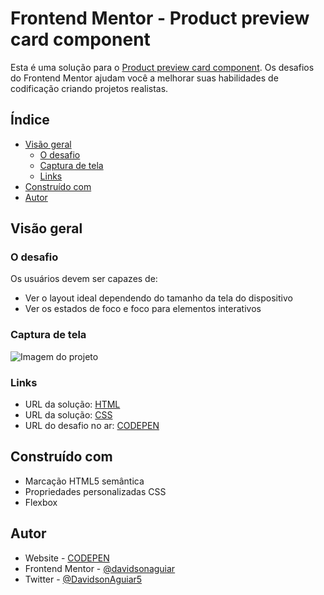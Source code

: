 # Frontend Mentor - Product preview card component

Esta é uma solução para o [Product preview card component](https://www.frontendmentor.io/challenges/product-preview-card-component-GO7UmttRfa/hub). Os desafios do Frontend Mentor ajudam você a melhorar suas habilidades de codificação criando projetos realistas.

## Índice

- [Visão geral](#visão-geral)
   - [O desafio](#o-desafio)
   - [Captura de tela](#captura-de-tela)
   - [Links](#links)
- [Construído com](#construído-com)
- [Autor](#autor)

## Visão geral

### O desafio

Os usuários devem ser capazes de:

- Ver o layout ideal dependendo do tamanho da tela do dispositivo
- Ver os estados de foco e foco para elementos interativos
  
### Captura de tela

![Imagem do projeto](./images/Opera%20Instantâneo%202023-07-31%20102409%20codepen.io.png)


### Links

- URL da solução: [HTML](./index.html)
- URL da solução: [CSS](./style.css)
- URL do desafio no ar: [CODEPEN](https://codepen.io/davidsonaguiar/full/yLEEZME)

## Construído com

- Marcação HTML5 semântica
- Propriedades personalizadas CSS
- Flexbox
  
## Autor

- Website - [CODEPEN](https://codepen.io/davidsonaguiar)
- Frontend Mentor - [@davidsonaguiar](https://www.frontendmentor.io/profile/davidsonaguiar)
- Twitter - [@DavidsonAguiar5](https://twitter.com/DavidsonAguiar5)
